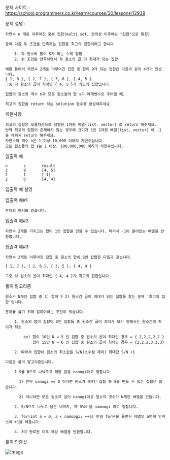 문제 사이트 : https://school.programmers.co.kr/learn/courses/30/lessons/12938

문제 설명 :

    자연수 n 개로 이루어진 중복 집합(multi set, 편의상 이후에는 "집합"으로 통칭) 
    
    중에 다음 두 조건을 만족하는 집합을 최고의 집합이라고 합니다.

        1. 각 원소의 합이 S가 되는 수의 집합
        2. 위 조건을 만족하면서 각 원소의 곱 이 최대가 되는 집합
        
    예를 들어서 자연수 2개로 이루어진 집합 중 합이 9가 되는 집합은 다음과 같이 4개가 있습니다.
    { 1, 8 }, { 2, 7 }, { 3, 6 }, { 4, 5 }
    그중 각 원소의 곱이 최대인 { 4, 5 }가 최고의 집합입니다.

    집합의 원소의 개수 n과 모든 원소들의 합 s가 매개변수로 주어질 때, 

    최고의 집합을 return 하는 solution 함수를 완성해주세요.

제한사항  

    최고의 집합은 오름차순으로 정렬된 1차원 배열(list, vector) 로 return 해주세요.
    만약 최고의 집합이 존재하지 않는 경우에 크기가 1인 1차원 배열(list, vector) 에 -1 을 채워서 return 해주세요.
    자연수의 개수 n은 1 이상 10,000 이하의 자연수입니다.
    모든 원소들의 합 s는 1 이상, 100,000,000 이하의 자연수입니다.

입출력 예 

    n	    s	    result
    2	    9	    [4, 5]
    2	    1	    [-1]
    2	    8	    [4, 4]
    
입출력 예 설명

입출력 예#1

    문제의 예시와 같습니다.

입출력 예#2

    자연수 2개를 가지고는 합이 1인 집합을 만들 수 없습니다. 따라서 -1이 들어있는 배열을 반환합니다.

입출력 예#3

    자연수 2개로 이루어진 집합 중 원소의 합이 8인 집합은 다음과 같습니다.

    { 1, 7 }, { 2, 6 }, { 3, 5 }, { 4, 4 }

    그중 각 원소의 곱이 최대인 { 4, 4 }가 최고의 집합입니다.
    
풀이 알고리즘 

    원소가 N개인 집합 중 1) 합이 S 2) 원소간 곱이 최대가 되는 집합을 찾는 문제 '최고의 집합'입니다.
    
    문제를 풀기 위해 알아야하는 조건이 있습니다.
    
        1. 원소의 합이 집합이 S인 집합들 중 원소간 곱이 최대가 되기 위해서는 원소간의 차이가 최소
        
            ex) 합이 10인 N = 5 인 집합 중 원소의 곱이 최대인 경우 = { 2,2,2,2,2 }
                합이 15인 N = 6 인 집합 중 원소의 곱이 최대인 경우 = {2,2,2,3,3,3}
                
        2. 따라서 집합내 원소의 최소값을 S/N(소수점 제외) 최대값 S/N +1 
        
    다음은 풀이 알고리즘입니다.
    
        1 S를 N으로 나눠주고 해당 값을 nanugi라고 칭합니다.
        
          1) 만약 nanugi == 0 이라면 원소가 N개인 집합 중 S를 만들 수 있는 집합은 없습니다.
          
          2) 아니라면 모든 원소의 값이 nanugi이고 원소의 갯수가 N개인 배열을 만듭니다.
          
        2. S/N으로 나누고 남은 나머지, 즉 S%N 을 namoogi 라고 칭합니다.
        
        3. for(int a = 0; a < namoogi; ++a) 만큼 for문을 돌면서 배열의 a번쨰 인덱스에 +1을 해줍니다.
        
        4. 3이 완료된 이후 해당 배열을 반환합니다.
        
풀이 인증샷

![image](https://user-images.githubusercontent.com/57944215/232311196-634c2de4-18de-4428-b65c-4c03d0fd8474.png)


    
          
          
